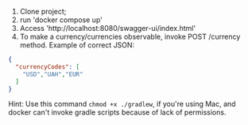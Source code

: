 1) Clone project;
2) run 'docker compose up'
3) Access 'http://localhost:8080/swagger-ui/index.html'
4) To make a currency/currencies observable, invoke POST /currency method. Example of correct JSON:
```json
{
  "currencyCodes": [
    "USD","UAH","EUR"
  ]
}
```

Hint: Use this command `chmod +x ./gradlew`, if you're using Mac, and docker can't invoke gradle scripts because of lack of permissions. 

